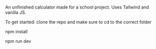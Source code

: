 An unfinished calculator made for a school project. Uses Tailwind and vanilla JS.

To get started:
clone the repo and make sure to cd to the correct folder

npm install 

npm run dev
